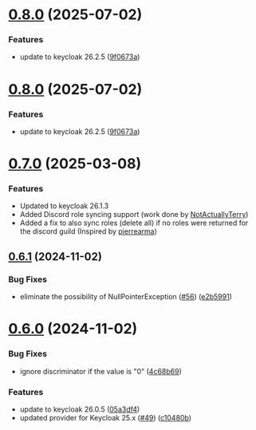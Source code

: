 # [0.8.0](https://github.com/maaroen/keycloak-discord/compare/v0.7.0...v0.8.0) (2025-07-02)


### Features

* update to keycloak 26.2.5 ([9f0673a](https://github.com/maaroen/keycloak-discord/commit/9f0673a5de15ad7e2a813a99aba9ed21cec0c596))

# [0.8.0](https://github.com/maaroen/keycloak-discord/compare/v0.7.0...v0.8.0) (2025-07-02)


### Features

* update to keycloak 26.2.5 ([9f0673a](https://github.com/maaroen/keycloak-discord/commit/9f0673a5de15ad7e2a813a99aba9ed21cec0c596))

# [0.7.0](https://github.com/maaroen/keycloak-discord/compare/v0.6.1...v0.7.0) (2025-03-08)

### Features
* Updated to keycloak 26.1.3
* Added Discord role syncing support (work done by [NotActuallyTerry](https://github.com/NotActuallyTerry/keycloak-discord))
* Added a fix to also sync roles (delete all) if no roles were returned for the discord guild (Inspired by [pierrearma](https://github.com/NotActuallyTerry/keycloak-discord/pull/2))


## [0.6.1](https://github.com/wadahiro/keycloak-discord/compare/v0.6.0...v0.6.1) (2024-11-02)


### Bug Fixes

* eliminate the possibility of NullPointerException ([#56](https://github.com/wadahiro/keycloak-discord/issues/56)) ([e2b5991](https://github.com/wadahiro/keycloak-discord/commit/e2b5991c7ef33ee3ac6483ca00e3e854bb935371))

# [0.6.0](https://github.com/wadahiro/keycloak-discord/compare/v0.5.0...v0.6.0) (2024-11-02)


### Bug Fixes

* ignore discriminator if the value is "0" ([4c68b69](https://github.com/wadahiro/keycloak-discord/commit/4c68b69b0bf0d6421589e03e4baf8bbbe5138caa))


### Features

* update to keycloak 26.0.5 ([05a3df4](https://github.com/wadahiro/keycloak-discord/commit/05a3df43f21289762f72e3ac6780fd6b543d8c07))
* updated provider for Keycloak 25.x ([#49](https://github.com/wadahiro/keycloak-discord/issues/49)) ([c10480b](https://github.com/wadahiro/keycloak-discord/commit/c10480b79864a85817d20d48f949475020322090))

